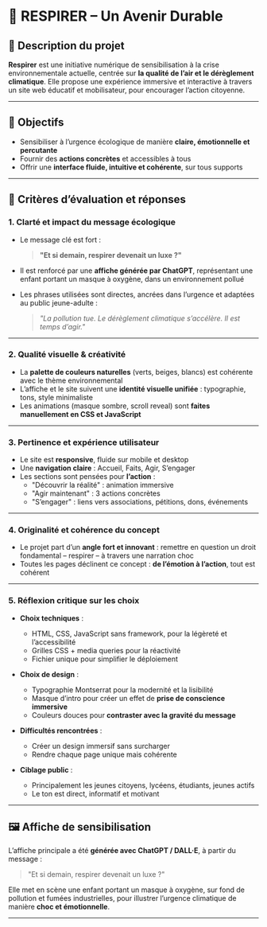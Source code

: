 # 🌿 RESPIRER – Un Avenir Durable

## 🚀 Description du projet

**Respirer** est une initiative numérique de sensibilisation à la crise environnementale actuelle, centrée sur **la qualité de l’air et le dérèglement climatique**. Elle propose une expérience immersive et interactive à travers un site web éducatif et mobilisateur, pour encourager l’action citoyenne.

---

## 🎯 Objectifs

- Sensibiliser à l’urgence écologique de manière **claire, émotionnelle et percutante**
- Fournir des **actions concrètes** et accessibles à tous
- Offrir une **interface fluide, intuitive et cohérente**, sur tous supports

---

## 🧠 Critères d’évaluation et réponses

### 1. Clarté et impact du message écologique

- Le message clé est fort :  
  > **"Et si demain, respirer devenait un luxe ?"**

- Il est renforcé par une **affiche générée par ChatGPT**, représentant une enfant portant un masque à oxygène, dans un environnement pollué
- Les phrases utilisées sont directes, ancrées dans l’urgence et adaptées au public jeune-adulte :  
  > *"La pollution tue. Le dérèglement climatique s’accélère. Il est temps d’agir."*

---

### 2. Qualité visuelle & créativité

- La **palette de couleurs naturelles** (verts, beiges, blancs) est cohérente avec le thème environnemental
- L’affiche et le site suivent une **identité visuelle unifiée** : typographie, tons, style minimaliste
- Les animations (masque sombre, scroll reveal) sont **faites manuellement en CSS et JavaScript**

---

### 3. Pertinence et expérience utilisateur

- Le site est **responsive**, fluide sur mobile et desktop
- Une **navigation claire** : Accueil, Faits, Agir, S’engager
- Les sections sont pensées pour **l’action** :
  - "Découvrir la réalité" : animation immersive
  - "Agir maintenant" : 3 actions concrètes
  - "S’engager" : liens vers associations, pétitions, dons, événements

---

### 4. Originalité et cohérence du concept

- Le projet part d’un **angle fort et innovant** : remettre en question un droit fondamental – respirer – à travers une narration choc
- Toutes les pages déclinent ce concept : **de l’émotion à l’action**, tout est cohérent

---

### 5. Réflexion critique sur les choix

- **Choix techniques** :
  - HTML, CSS, JavaScript sans framework, pour la légèreté et l’accessibilité
  - Grilles CSS + media queries pour la réactivité
  - Fichier unique pour simplifier le déploiement

- **Choix de design** :
  - Typographie Montserrat pour la modernité et la lisibilité
  - Masque d’intro pour créer un effet de **prise de conscience immersive**
  - Couleurs douces pour **contraster avec la gravité du message**

- **Difficultés rencontrées** :
  - Créer un design immersif sans surcharger
  - Rendre chaque page unique mais cohérente

- **Ciblage public** :
  - Principalement les jeunes citoyens, lycéens, étudiants, jeunes actifs  
  - Le ton est direct, informatif et motivant

---

## 🖼️ Affiche de sensibilisation

L’affiche principale a été **générée avec ChatGPT / DALL·E**, à partir du message :

> "Et si demain, respirer devenait un luxe ?"

Elle met en scène une enfant portant un masque à oxygène, sur fond de pollution et fumées industrielles, pour illustrer l’urgence climatique de manière **choc et émotionnelle**.

---


